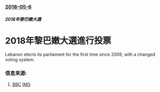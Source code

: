 ### [2018-05-6](/news/2018/05/6/index.md)

##### 2018年黎巴嫩大選
# 2018年黎巴嫩大選進行投票 

Lebanon elects its parliament for the first time since 2009, with a changed voting system.


### 信息来源:

1. [BBC](http://www.bbc.co.uk/news/world-middle-east-44020061) [IMG](https://ichef.bbci.co.uk/news/1024/branded_news/14DD3/production/_101195458_mediaitem101195457.jpg)
